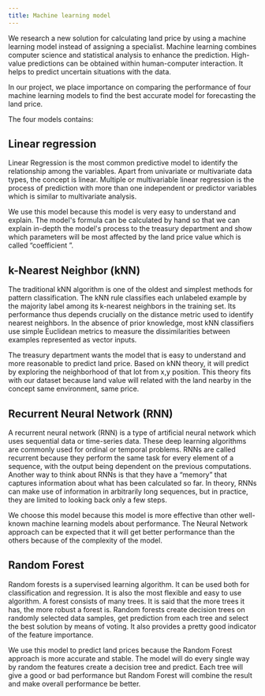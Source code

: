 ```yaml
---
title: Machine learning model
---
```


We research a new solution for calculating land price by using a machine learning model instead of assigning a specialist. Machine learning combines computer science and statistical analysis to enhance the prediction. High-value predictions can be obtained within human-computer interaction. It helps to predict uncertain situations with the data.

In our project, we place importance on comparing the performance of four machine learning models to find the best accurate model for forecasting the land price.

The four models contains:

## Linear regression

Linear Regression is the most common predictive model to identify the relationship among the variables. Apart from univariate or multivariate data types, the concept is linear. Multiple or multivariable linear regression is the process of prediction with more than one independent or predictor variables which is similar to multivariate analysis.

We use this model because this model is very easy to understand and explain. The model's formula can be calculated by hand so that we can explain in-depth the model's process to the treasury department and show which parameters will be most affected by the land price value which is called “coefficient ”.

## k-Nearest Neighbor (kNN)

The traditional kNN algorithm is one of the oldest and simplest methods for pattern classification. The kNN rule classifies each unlabeled example by the majority label among its k-nearest neighbors in the training set. Its performance thus depends crucially on the distance metric used to identify nearest neighbors. In the absence of prior knowledge, most kNN classifiers use simple Euclidean metrics to measure the dissimilarities between examples represented as vector inputs.

The treasury department wants the model that is easy to understand and more reasonable to predict land price. Based on kNN theory, it will predict by exploring the neighborhood of that lot from x,y position. This theory fits with our dataset because land value will related with the land nearby in the concept same environment, same price.

## Recurrent Neural Network (RNN)

A recurrent neural network (RNN) is a type of artificial neural network which uses sequential data or time-series data. These deep learning algorithms are commonly used for ordinal or temporal problems. RNNs are called recurrent because they perform the same task for every element of a sequence, with the output being dependent on the previous computations. Another way to think about RNNs is that they have a “memory” that captures information about what has been calculated so far. In theory, RNNs can make use of information in arbitrarily long sequences, but in practice, they are limited to looking back only a few steps.

We choose this model because this model is more effective than other well-known machine learning models about performance. The Neural Network approach can be expected that it will get better performance than the others because of the complexity of the model.

## Random Forest

Random forests is a supervised learning algorithm. It can be used both for classification and regression. It is also the most flexible and easy to use algorithm. A forest consists of many trees. It is said that the more trees it has, the more robust a forest is. Random forests create decision trees on randomly selected data samples, get prediction from each tree and select the best solution by means of voting. It also provides a pretty good indicator of the feature importance.

We use this model to predict land prices because the Random Forest approach is more accurate and stable. The model will do every single way by random the features create a decision tree and predict. Each tree will give a good or bad performance but Random Forest will combine the result and make overall performance be better.
